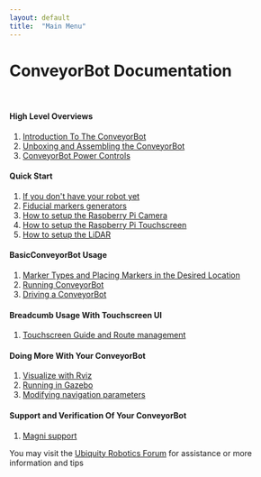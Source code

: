 ```yaml
---
layout: default
title:  "Main Menu"
---
```


# ConveyorBot Documentation

<!--
<H3 style="color:red">Warning</H3>

The ConveyorBot robot is strong, fast, and heavy. Initially, use lumber, bricks, or whatever you have to lift the wheels free of the floor, or run it somewhere where it can't hurt anyone or anything if it surprises you. NOT ON A TABLE TOP.

<H4 style="color:red">Always remove the red battery cable for any work on boards to remove live voltage from the main board</H4>

-->
<br>

#### High Level Overviews

1.  [Introduction To The ConveyorBot](breadcrumb/introduction.md)
2.  [Unboxing and Assembling the ConveyorBot](breadcrumb/shell_tower/shell_tower_assembly.md)
3.  [ConveyorBot Power Controls](breadcrumb/ConveyorBot_key.md)

#### Quick Start

1.  [If you don't have your robot yet](breadcrumb/before_arrival.md)
2.  [Fiducial markers generators](breadcrumb/how_to_generate_markers.md)
3.  [How to setup the Raspberry Pi Camera](breadcrumb/camera.md)
4.  [How to setup the Raspberry Pi Touchscreen](breadcrumb/touchscreen.md)
5.  [How to setup the LiDAR](breadcrumb/lidar.md)

#### BasicConveyorBot Usage

1.  [Marker Types and Placing Markers in the Desired Location](breadcrumb/marker_types_and_placing_them.md)
2.  [Running ConveyorBot](breadcrumb/running_ConveyorBot.md)
3.  [Driving a ConveyorBot](breadcrumb/driving_a_ConveyorBot.md)

#### Breadcumb Usage With Touchscreen UI

1.  [Touchscreen Guide and Route management](breadcrumb/ConveyorBot_usage_with_touchscreen.md)


#### Doing More With Your ConveyorBot

1.  [Visualize with Rviz](breadcrumb/rviz.md)
2.  [Running in Gazebo](breadcrumb/gazebo.md)
3.  [Modifying navigation parameters](breadcrumb/tuning_nav.md)

#### Support and Verification Of Your ConveyorBot

1. [Magni support](https://learn.ubiquityrobotics.com/)

You may visit the [Ubiquity Robotics Forum](https://forum.ubiquityrobotics.com) for assistance or more information and tips
